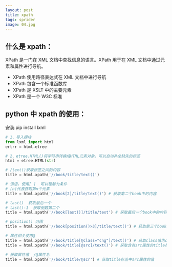 ```yaml
---
layout: post
title: xpath
tags: sprider
image: 04.jpg
---
```


## 什么是 xpath：

XPath 是一门在 XML 文档中查找信息的语言。XPath 用于在 XML 文档中通过元素和属性进行导航。

- XPath 使用路径表达式在 XML 文档中进行导航
- XPath 包含一个标准函数库
- XPath 是 XSLT 中的主要元素
- XPath 是一个 W3C 标准

## python 中 xpath 的使用：

安装:pip install lxml

```python
# 1、导入模块
from lxml import html
ertrr = html.etree

# 2、etree.HTML()将字符串转换成HTML元素对象，可以自动补全缺失的标签
html = etree.HTML(str)

# /text()获取标签之间的内容
title = html.xpath('//book/title/text()')

# 谓语，使用[ ]  可以理解为条件
# [n]代表获取第n个元素
title = html.xpath('//book[2]/title/text()') # 获取第二个book中的内容

# last()  获取最后一个
# last()-1  获取倒数第二个
title = html.spath('//book[last()]/title/text') # 获取最后一个book中的内容

# position() 范围
title = html.xpath('//book[position()>3]/title/text()') # 获取第三个book之后的内容

# 属性相关使用@
title = html.xpath('//book/title[@class="cng"]/text()') # 获取class值为cng的title标签的内容
title = html.xpath('//book/title[@src]/text()') # 获取含有src属性的title标签的内容

# 获取属性值  /@属性名
title = html.xpath('//book/title/@scr') # 获取title标签中src属性的值
```
